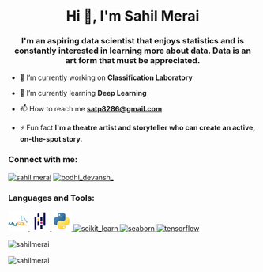 <h1 align="center">Hi 👋, I'm Sahil Merai</h1>
<h3 align="center">I'm an aspiring data scientist that enjoys statistics and is constantly interested in learning more about data. Data is an art form that must be appreciated.</h3>

- 🔭 I’m currently working on **Classification Laboratory**

- 🌱 I’m currently learning **Deep Learning**

- 📫 How to reach me **satp8286@gmail.com**

- ⚡ Fun fact **I'm a theatre artist and storyteller who can create an active, on-the-spot story.**

<h3 align="left">Connect with me:</h3>
<p align="left">
<a href="https://linkedin.com/in/sahil merai" target="blank"><img align="center" src="https://raw.githubusercontent.com/rahuldkjain/github-profile-readme-generator/master/src/images/icons/Social/linked-in-alt.svg" alt="sahil merai" height="30" width="40" /></a>
<a href="https://instagram.com/bodhi_devansh_" target="blank"><img align="center" src="https://raw.githubusercontent.com/rahuldkjain/github-profile-readme-generator/master/src/images/icons/Social/instagram.svg" alt="bodhi_devansh_" height="30" width="40" /></a>
</p>

<h3 align="left">Languages and Tools:</h3>
<p align="left"> <a href="https://www.mysql.com/" target="_blank" rel="noreferrer"> <img src="https://raw.githubusercontent.com/devicons/devicon/master/icons/mysql/mysql-original-wordmark.svg" alt="mysql" width="40" height="40"/> </a> <a href="https://pandas.pydata.org/" target="_blank" rel="noreferrer"> <img src="https://raw.githubusercontent.com/devicons/devicon/2ae2a900d2f041da66e950e4d48052658d850630/icons/pandas/pandas-original.svg" alt="pandas" width="40" height="40"/> </a> <a href="https://www.python.org" target="_blank" rel="noreferrer"> <img src="https://raw.githubusercontent.com/devicons/devicon/master/icons/python/python-original.svg" alt="python" width="40" height="40"/> </a> <a href="https://scikit-learn.org/" target="_blank" rel="noreferrer"> <img src="https://upload.wikimedia.org/wikipedia/commons/0/05/Scikit_learn_logo_small.svg" alt="scikit_learn" width="40" height="40"/> </a> <a href="https://seaborn.pydata.org/" target="_blank" rel="noreferrer"> <img src="https://seaborn.pydata.org/_images/logo-mark-lightbg.svg" alt="seaborn" width="40" height="40"/> </a> <a href="https://www.tensorflow.org" target="_blank" rel="noreferrer"> <img src="https://www.vectorlogo.zone/logos/tensorflow/tensorflow-icon.svg" alt="tensorflow" width="40" height="40"/> </a> </p>

<p><img align="center" src="https://github-readme-stats.vercel.app/api/top-langs?username=sahilmerai&show_icons=true&locale=en&layout=compact" alt="sahilmerai" /></p>

<p><img align="center" src="https://github-readme-streak-stats.herokuapp.com/?user=sahilmerai&" alt="sahilmerai" /></p>
